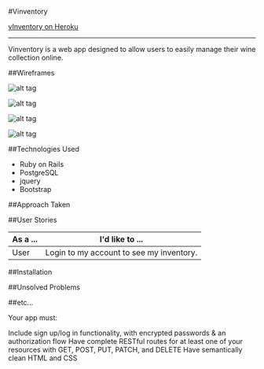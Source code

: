 #Vinventory

[vInventory on Heroku](htts://http://vinventory.herokuapp.com/)

---

Vinventory is a web app designed to allow users to easily manage their wine collection online.


##Wireframes

![alt tag](http://imgur.com/IpmJfVz.png)

![alt tag](http://i.imgur.com/ibTmFLu.png)

![alt tag](http://imgur.com/IQSB9UI.png)

![alt tag](http://imgur.com/xuwtFAn.png)

##Technologies Used
- Ruby on Rails
- PostgreSQL
- jquery
- Bootstrap

##Approach Taken


##User Stories

| As a ... | I'd like to ... |
| ---------|-----------------|
|User|Login to my account to see my inventory.|

##Installation


##Unsolved Problems


##etc...

Your app must:

Include sign up/log in functionality, with encrypted passwords & an authorization flow
Have complete RESTful routes for at least one of your resources with GET, POST, PUT, PATCH, and DELETE
Have semantically clean HTML and CSS

